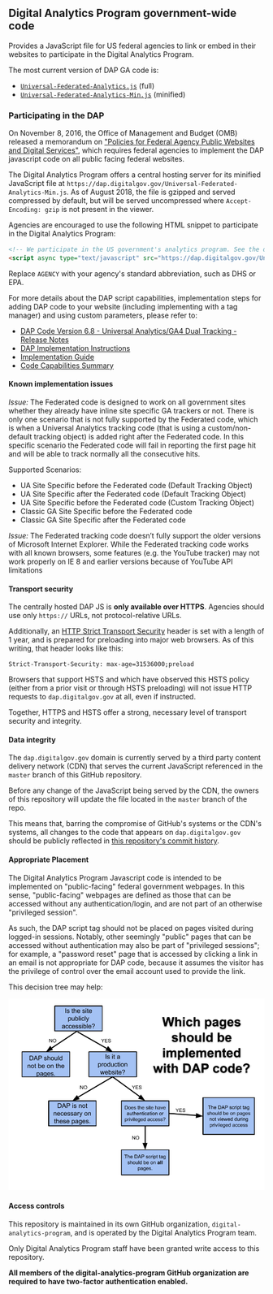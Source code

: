 ## Digital Analytics Program government-wide code

Provides a JavaScript file for US federal agencies to link or embed in their websites to participate in the Digital Analytics Program.

The most current version of DAP GA code is:

* [`Universal-Federated-Analytics.js`](Universal-Federated-Analytics.js) (full)
* [`Universal-Federated-Analytics-Min.js`](Universal-Federated-Analytics-Min.js) (minified)

### Participating in the DAP

On November 8, 2016, the Office of Management and Budget (OMB) released a memorandum on ["Policies for Federal Agency Public Websites and Digital Services"](https://obamawhitehouse.archives.gov/sites/default/files/omb/memoranda/2017/m-17-06.pdf), which requires federal agencies to implement the DAP javascript code on all public facing federal websites.

The Digital Analytics Program offers a central hosting server for its minified JavaScript file at `https://dap.digitalgov.gov/Universal-Federated-Analytics-Min.js`. As of August 2018, the file is gzipped and served compressed by default, but will be served uncompressed where `Accept-Encoding: gzip` is not present in the viewer.

Agencies are encouraged to use the following HTML snippet to participate in the Digital Analytics Program:

```html
<!-- We participate in the US government's analytics program. See the data at analytics.usa.gov. -->
<script async type="text/javascript" src="https://dap.digitalgov.gov/Universal-Federated-Analytics-Min.js?agency=AGENCY" id="_fed_an_ua_tag"></script>
```

Replace `AGENCY` with your agency's standard abbreviation, such as DHS or EPA.

For more details about the DAP script capabilities, implementation steps for adding DAP code to your website (including implementing with a tag manager) and using custom parameters, please refer to:
* [DAP Code Version 6.8 - Universal Analytics/GA4 Dual Tracking - Release Notes](https://github.com/digital-analytics-program/gov-wide-code/blob/master/documentation/GSA%20DAP%206.8%20-%20Release%20Notes.docx.pdf)
* [DAP Implementation Instructions](https://digital.gov/guide/dap/add-your-site-dap/#participating-in-the-program)
* [Implementation Guide](https://github.com/digital-analytics-program/gov-wide-code/blob/master/documentation/GSA%20DAP%204.1%20-%20Quick%20Guide.pdf)
* [Code Capabilities Summary](https://github.com/digital-analytics-program/gov-wide-code/blob/master/documentation/GSA%20DAP%204.1%20-%20DAP%20Code%20Capabilities%20Summary%20and%20Reference.pdf)


#### Known implementation issues

*Issue:* The Federated code is designed to work on all government sites whether
they already have inline site specific GA trackers or not. There is only one scenario
that is not fully supported by the Federated code, which is when a Universal
Analytics tracking code (that is using a custom/non-default tracking object) is added
right after the Federated code. In this specific scenario the Federated code will fail
in reporting the first page hit and will be able to track normally all the consecutive
hits.

Supported Scenarios:
* UA Site Specific before the Federated code (Default Tracking Object)
* UA Site Specific after the Federated code (Default Tracking Object)
* UA Site Specific before the Federated code (Custom Tracking Object)
* Classic GA Site Specific before the Federated code
* Classic GA Site Specific after the Federated code

*Issue:* The Federated tracking code doesn’t fully support the older versions of
Microsoft Internet Explorer. While the Federated tracking code works with all
known browsers, some features (e.g. the YouTube tracker) may not work properly
on IE 8 and earlier versions because of YouTube API limitations

#### Transport security

The centrally hosted DAP JS is **only available over HTTPS**. Agencies should use only `https://` URLs, not protocol-relative URLs.

Additionally, an [HTTP Strict Transport Security](https://https.cio.gov/hsts/) header is set with a length of 1 year, and is prepared for preloading into major web browsers. As of this writing, that header looks like this:

```
Strict-Transport-Security: max-age=31536000;preload
```

Browsers that support HSTS and which have observed this HSTS policy (either from a prior visit or through HSTS preloading) will not issue HTTP requests to `dap.digitalgov.gov` at all, even if instructed.

Together, HTTPS and HSTS offer a strong, necessary level of transport security and integrity.

#### Data integrity

The `dap.digitalgov.gov` domain is currently served by a third party content delivery network (CDN) that serves the current JavaScript referenced in the `master` branch of this GitHub repository.

Before any change of the JavaScript being served by the CDN, the owners of this repository will update the file located in the `master` branch of the repo.

This means that, barring the compromise of GitHub's systems or the CDN's systems, all changes to the code that appears on `dap.digitalgov.gov` should be publicly reflected in [this repository's commit history](https://github.com/digital-analytics-program/gov-wide-code/commits/master).

#### Appropriate Placement

The Digital Analytics Program Javascript code is intended to be implemented on "public-facing" federal government webpages. In this sense, "public-facing" webpages are defined as those that can be accessed without any authentication/login, and are not part of an otherwise "privileged session".

As such, the DAP script tag should not be placed on pages visited during logged-in sessions. Notably, other seemingly "public" pages that can be accessed without authentication may also be part of "privileged sessions"; for example, a "password reset" page that is accessed by clicking a link in an email is not appropriate for DAP code, because it assumes the visitor has the privilege of control over the email account used to provide the link. 

This decision tree may help:

![Decision Tree](/documentation/DAP-Criteria.png)

#### Access controls

This repository is maintained in its own GitHub organization, `digital-analytics-program`, and is operated by the Digital Analytics Program team.

Only Digital Analytics Program staff have been granted write access to this repository.

**All members of the digital-analytics-program GitHub organization are required to have two-factor authentication enabled.**

